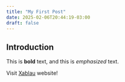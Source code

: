 ```yaml
---
title: "My First Post"
date: 2025-02-06T20:44:19-03:00
draft: false
---
```


## Introduction

This is **bold** text, and this is *emphasized* text.

Visit [Xablau](https://gohugo.io) website!